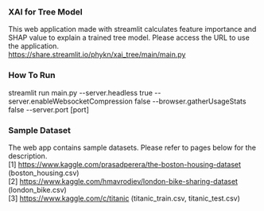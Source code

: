 ### XAI for Tree Model
This web application made with streamlit calculates feature importance and SHAP value to explain a trained tree model.
Please access the URL to use the application.  
https://share.streamlit.io/phykn/xai_tree/main/main.py

### How To Run
streamlit run main.py --server.headless true --server.enableWebsocketCompression false --browser.gatherUsageStats false --server.port [port]

### Sample Dataset
The web app contains sample datasets. Please refer to pages below for the description.  
[1] https://www.kaggle.com/prasadperera/the-boston-housing-dataset (boston_housing.csv)  
[2] https://www.kaggle.com/hmavrodiev/london-bike-sharing-dataset (london_bike.csv)  
[3] https://www.kaggle.com/c/titanic (titanic_train.csv, titanic_test.csv)
